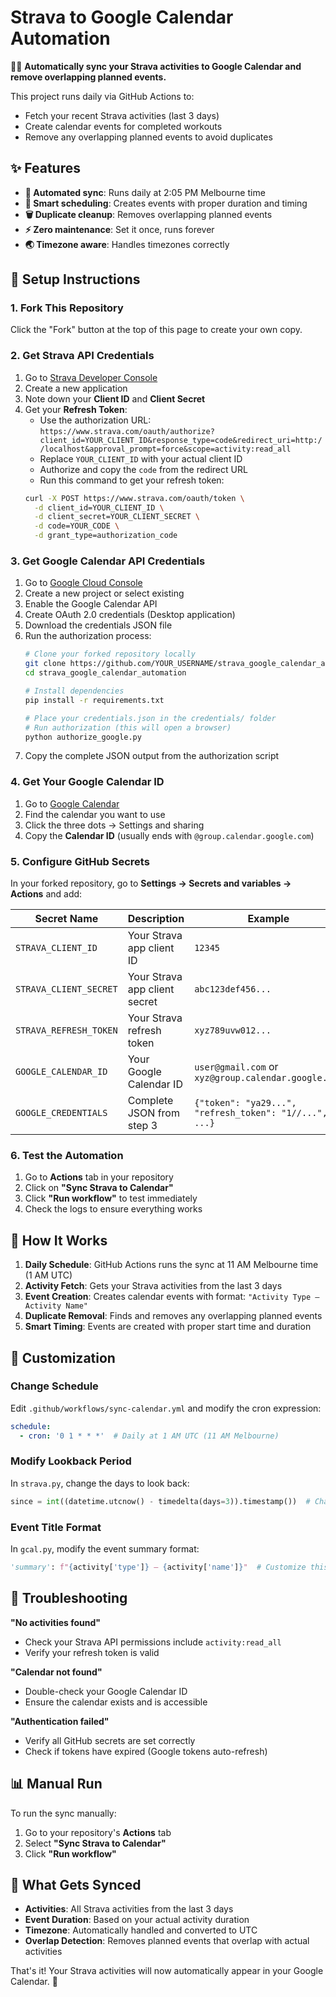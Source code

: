 # Strava to Google Calendar Automation

🏃‍♂️ **Automatically sync your Strava activities to Google Calendar and remove overlapping planned events.**

This project runs daily via GitHub Actions to:
- Fetch your recent Strava activities (last 3 days)
- Create calendar events for completed workouts
- Remove any overlapping planned events to avoid duplicates

## ✨ **Features**

- **🔄 Automated sync**: Runs daily at 2:05 PM Melbourne time
- **📅 Smart scheduling**: Creates events with proper duration and timing
- **🗑️ Duplicate cleanup**: Removes overlapping planned events
- **⚡ Zero maintenance**: Set it once, runs forever
- **🌏 Timezone aware**: Handles timezones correctly

## 🚀 **Setup Instructions**

### 1. **Fork This Repository**
Click the "Fork" button at the top of this page to create your own copy.

### 2. **Get Strava API Credentials**
1. Go to [Strava Developer Console](https://developers.strava.com/)
2. Create a new application
3. Note down your **Client ID** and **Client Secret**
4. Get your **Refresh Token**:
   - Use the authorization URL: `https://www.strava.com/oauth/authorize?client_id=YOUR_CLIENT_ID&response_type=code&redirect_uri=http://localhost&approval_prompt=force&scope=activity:read_all`
   - Replace `YOUR_CLIENT_ID` with your actual client ID
   - Authorize and copy the `code` from the redirect URL
   - Run this command to get your refresh token:
   ```bash
   curl -X POST https://www.strava.com/oauth/token \
     -d client_id=YOUR_CLIENT_ID \
     -d client_secret=YOUR_CLIENT_SECRET \
     -d code=YOUR_CODE \
     -d grant_type=authorization_code
   ```

### 3. **Get Google Calendar API Credentials**
1. Go to [Google Cloud Console](https://console.cloud.google.com/)
2. Create a new project or select existing
3. Enable the Google Calendar API
4. Create OAuth 2.0 credentials (Desktop application)
5. Download the credentials JSON file
6. Run the authorization process:
   ```bash
   # Clone your forked repository locally
   git clone https://github.com/YOUR_USERNAME/strava_google_calendar_automation.git
   cd strava_google_calendar_automation
   
   # Install dependencies
   pip install -r requirements.txt
   
   # Place your credentials.json in the credentials/ folder
   # Run authorization (this will open a browser)
   python authorize_google.py
   ```
7. Copy the complete JSON output from the authorization script

### 4. **Get Your Google Calendar ID**
1. Go to [Google Calendar](https://calendar.google.com/)
2. Find the calendar you want to use
3. Click the three dots → Settings and sharing
4. Copy the **Calendar ID** (usually ends with `@group.calendar.google.com`)

### 5. **Configure GitHub Secrets**
In your forked repository, go to **Settings → Secrets and variables → Actions** and add:

| Secret Name | Description | Example |
|-------------|-------------|---------|
| `STRAVA_CLIENT_ID` | Your Strava app client ID | `12345` |
| `STRAVA_CLIENT_SECRET` | Your Strava app client secret | `abc123def456...` |
| `STRAVA_REFRESH_TOKEN` | Your Strava refresh token | `xyz789uvw012...` |
| `GOOGLE_CALENDAR_ID` | Your Google Calendar ID | `user@gmail.com` or `xyz@group.calendar.google.com` |
| `GOOGLE_CREDENTIALS` | Complete JSON from step 3 | `{"token": "ya29...", "refresh_token": "1//...", ...}` |

### 6. **Test the Automation**
1. Go to **Actions** tab in your repository
2. Click on **"Sync Strava to Calendar"**
3. Click **"Run workflow"** to test immediately
4. Check the logs to ensure everything works

## 📅 **How It Works**

1. **Daily Schedule**: GitHub Actions runs the sync at 11 AM Melbourne time (1 AM UTC)
2. **Activity Fetch**: Gets your Strava activities from the last 3 days
3. **Event Creation**: Creates calendar events with format: `"Activity Type – Activity Name"`
4. **Duplicate Removal**: Finds and removes any overlapping planned events
5. **Smart Timing**: Events are created with proper start time and duration

## 🔧 **Customization**

### Change Schedule
Edit `.github/workflows/sync-calendar.yml` and modify the cron expression:
```yaml
schedule:
  - cron: '0 1 * * *'  # Daily at 1 AM UTC (11 AM Melbourne)
```

### Modify Lookback Period
In `strava.py`, change the days to look back:
```python
since = int((datetime.utcnow() - timedelta(days=3)).timestamp())  # Change 3 to your preference
```

### Event Title Format
In `gcal.py`, modify the event summary format:
```python
'summary': f"{activity['type']} – {activity['name']}"  # Customize this line
```

## 🐛 **Troubleshooting**

**"No activities found"**
- Check your Strava API permissions include `activity:read_all`
- Verify your refresh token is valid

**"Calendar not found"**
- Double-check your Google Calendar ID
- Ensure the calendar exists and is accessible

**"Authentication failed"**
- Verify all GitHub secrets are set correctly
- Check if tokens have expired (Google tokens auto-refresh)

## 📊 **Manual Run**

To run the sync manually:
1. Go to your repository's **Actions** tab
2. Select **"Sync Strava to Calendar"**
3. Click **"Run workflow"**

## 🎯 **What Gets Synced**

- **Activities**: All Strava activities from the last 3 days
- **Event Duration**: Based on your actual activity duration
- **Timezone**: Automatically handled and converted to UTC
- **Overlap Detection**: Removes planned events that overlap with actual activities

That's it! Your Strava activities will now automatically appear in your Google Calendar. 🎉 
